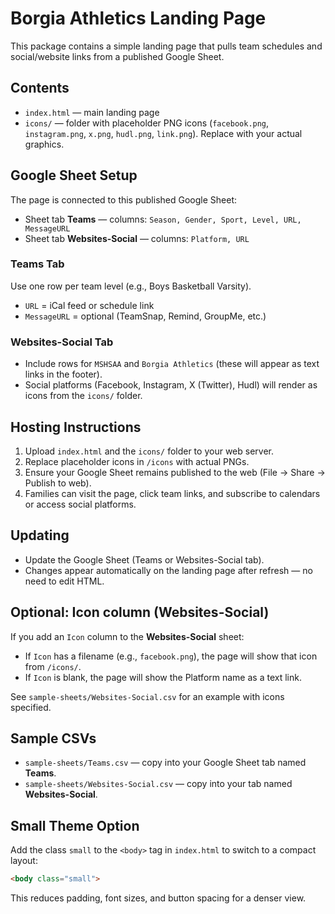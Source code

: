 # Borgia Athletics Landing Page

This package contains a simple landing page that pulls team schedules and social/website links from a published Google Sheet.

## Contents
- `index.html` — main landing page
- `icons/` — folder with placeholder PNG icons (`facebook.png`, `instagram.png`, `x.png`, `hudl.png`, `link.png`). Replace with your actual graphics.

## Google Sheet Setup
The page is connected to this published Google Sheet:
- Sheet tab **Teams** — columns: `Season, Gender, Sport, Level, URL, MessageURL`
- Sheet tab **Websites-Social** — columns: `Platform, URL`

### Teams Tab
Use one row per team level (e.g., Boys Basketball Varsity).  
- `URL` = iCal feed or schedule link  
- `MessageURL` = optional (TeamSnap, Remind, GroupMe, etc.)

### Websites-Social Tab
- Include rows for `MSHSAA` and `Borgia Athletics` (these will appear as text links in the footer).  
- Social platforms (Facebook, Instagram, X (Twitter), Hudl) will render as icons from the `icons/` folder.

## Hosting Instructions
1. Upload `index.html` and the `icons/` folder to your web server.  
2. Replace placeholder icons in `/icons` with actual PNGs.  
3. Ensure your Google Sheet remains published to the web (File → Share → Publish to web).  
4. Families can visit the page, click team links, and subscribe to calendars or access social platforms.

## Updating
- Update the Google Sheet (Teams or Websites-Social tab).  
- Changes appear automatically on the landing page after refresh — no need to edit HTML.



## Optional: Icon column (Websites-Social)
If you add an `Icon` column to the **Websites-Social** sheet:
- If `Icon` has a filename (e.g., `facebook.png`), the page will show that icon from `/icons/`.
- If `Icon` is blank, the page will show the Platform name as a text link.

See `sample-sheets/Websites-Social.csv` for an example with icons specified.

## Sample CSVs
- `sample-sheets/Teams.csv` — copy into your Google Sheet tab named **Teams**.
- `sample-sheets/Websites-Social.csv` — copy into your tab named **Websites-Social**.


## Small Theme Option
Add the class `small` to the `<body>` tag in `index.html` to switch to a compact layout:

```html
<body class="small">
```

This reduces padding, font sizes, and button spacing for a denser view.
